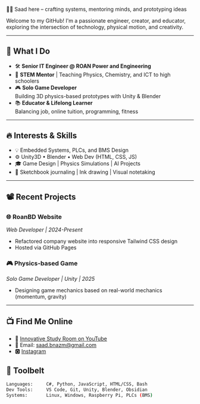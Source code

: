 👨‍💻 Saad here – crafting systems, mentoring minds, and prototyping ideas

Welcome to my GitHub! I'm a passionate engineer, creator, and educator, exploring the intersection of technology, physical motion, and creativity.

---

## 🧠 What I Do

- 🛠️ **Senior IT Engineer @ ROAN Power and Engineering**
- 🧪 **STEM Mentor** | Teaching Physics, Chemistry, and ICT to high schoolers
- 🎮 **Solo Game Developer**  
   Building 3D physics-based prototypes with Unity & Blender  
- 📚 **Educator & Lifelong Learner**  
   Balancing job, online tuition, programming, fitness

---

## 🔥 Interests & Skills

- 💡 Embedded Systems, PLCs, and BMS Design
- ⚙️ Unity3D • Blender • Web Dev (HTML, CSS, JS)
- 🎓 Game Design | Physics Simulations | AI Projects
- 📓 Sketchbook journaling | Ink drawing | Visual notetaking

---

## 📽️ Recent Projects

### 🌐 RoanBD Website 
*Web Developer | 2024-Present*  
- Refactored company website into responsive Tailwind CSS design  
- Hosted via GitHub Pages 

### 🎮 Physics-based Game
*Solo Game Developer | Unity | 2025*  
- Designing game mechanics based on real-world mechanics (momentum, gravity)  

---
## 📺 Find Me Online

- 🎥 [Innovative Study Room on YouTube](https://www.youtube.com/@innovativestudyroom)
- 📧 Email: saad.bnazm@gmail.com  
- 🅾 [Instagram](https://www.instagram.com/saad.bin.azim)

## 🧰 Toolbelt

```bash
Languages:     C#, Python, JavaScript, HTML/CSS, Bash  
Dev Tools:     VS Code, Git, Unity, Blender, Obsidian  
Systems:       Linux, Windows, Raspberry Pi, PLCs (BMS)


